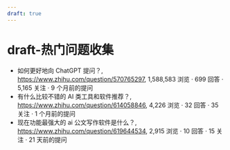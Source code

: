 ```yaml
---
draft: true
---
```


# draft-热门问题收集

- 如何更好地向 ChatGPT 提问？, https://www.zhihu.com/question/570765297, 1,588,583 浏览 · 699 回答 · 5,165 关注 · 9 个月前的提问
- 有什么比较不错的 AI 类工具和软件推荐？, https://www.zhihu.com/question/614058846, 4,226 浏览 · 32 回答 · 35 关注 · 1 个月前的提问
- 现在功能最强大的 ai 公文写作软件是什么？, https://www.zhihu.com/question/619644534, 2,915 浏览 · 10 回答 · 15 关注 · 21 天前的提问
